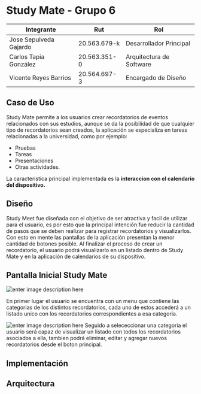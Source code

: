 # Study Mate - Grupo 6

|Integrante| Rut | Rol
|--|--|--|
| Jose Sepulveda Gajardo | 20.563.679-k |Desarrollador Principal|
| Carlos Tapia González | 20.563.351-0 |Arquitectura de Software|
| Vicente Reyes Barrios | 20.564.697-3 |Encargado de Diseño|

 
## Caso de Uso

Study Mate permite a los usuarios crear recordatorios de eventos relacionados con sus estudios, aunque se da la posibilidad de que cualquier tipo de recordatorios sean creados, la aplicación se especializa en tareas relacionadas a la universidad, como por ejemplo: 
 - Pruebas
 - Tareas
 - Presentaciones
 - Otras actividades.
 
La caracteristica principal implementada es la **interaccion con el calendario del dispositivo.**

## Diseño
Study Meet fue diseñada con el objetivo de ser atractiva y facil de utilizar para el usuario, es por esto que la principal intención fue reducir la cantidad de pasos que se deben realizar para registrar recordatorios y visualizarlos.  Con esto en mente las pantallas de la aplicación presentan la menor cantidad de botones posible. Al finalizar el proceso de crear un recordatorio, el usuario podrá visualizarlo en un listado dentro de Study Mate y en la aplicación de calendarios de su dispositivo.

## Pantalla Inicial Study Mate
![enter image description here](https://i.imgur.com/ZVaYwE7.png?1)

En primer lugar el usuario se encuentra con un menu que contiene las categorias de los distintos recordatorios, cada uno de estos accederá a un listado unico con los recordatorios correspondientes a esa categoria.

![enter image description here](https://i.imgur.com/lclA1Hx.png?3)
Seguido a selececcionar una categoria el usuario será capaz de visualizar un listado con todos los recordatorios asociados a ella, tambien podrá eliminar, editar y agregar nuevos recordatorios desde el boton principal.

## Implementación

## Arquitectura

